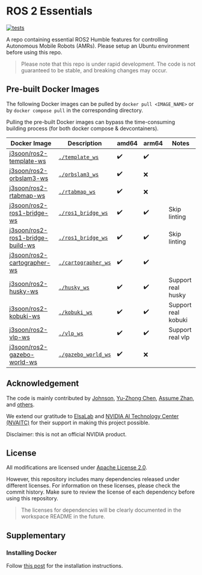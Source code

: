 # ROS 2 Essentials

[![tests](https://img.shields.io/github/actions/workflow/status/j3soon/ros2-essentials/test-common.yaml?label=tests)](https://github.com/j3soon/ros2-essentials/actions/workflows/test-common.yaml)

A repo containing essential ROS2 Humble features for controlling Autonomous Mobile Robots (AMRs). Please setup an Ubuntu environment before using this repo.

> Please note that this repo is under rapid development. The code is not guaranteed to be stable, and breaking changes may occur.

## Pre-built Docker Images

The following Docker images can be pulled by `docker pull <IMAGE_NAME>` or by `docker compose pull` in the corresponding directory.

Pulling the pre-built Docker images can bypass the time-consuming building process (for both docker compose & devcontainers).

| Docker Image | Description | amd64 | arm64 | Notes |
|--------------|-------------|-------|-------|-------|
| [j3soon/ros2-template-ws](https://hub.docker.com/r/j3soon/ros2-template-ws/tags) | [`./template_ws`](./template_ws) | ✔️ | ✔️ | |
| [j3soon/ros2-orbslam3-ws](https://hub.docker.com/r/j3soon/ros2-orbslam3-ws/tags) | [`./orbslam3_ws`](./orbslam3_ws) | ✔️ | ❌ | |
| [j3soon/ros2-rtabmap-ws](https://hub.docker.com/r/j3soon/ros2-rtabmap-ws/tags) | [`./rtabmap_ws`](./rtabmap_ws) | ✔️ | ❌ | |
| [j3soon/ros2-ros1-bridge-ws](https://hub.docker.com/r/j3soon/ros2-ros1-bridge-ws/tags) | [`./ros1_bridge_ws`](./ros1_bridge_ws) | ✔️ | ✔️ | Skip linting |
| [j3soon/ros2-ros1-bridge-build-ws](https://hub.docker.com/r/j3soon/ros2-ros1-bridge-build-ws/tags) | [`./ros1_bridge_ws`](./ros1_bridge_ws) | ✔️ | ✔️ | Skip linting |
| [j3soon/ros2-cartographer-ws](https://hub.docker.com/r/j3soon/ros2-cartographer-ws/tags) | [`./cartographer_ws`](./cartographer_ws) | ✔️ | ✔️ | |
| [j3soon/ros2-husky-ws](https://hub.docker.com/r/j3soon/ros2-husky-ws/tags) | [`./husky_ws`](./husky_ws) | ✔️ | ✔️ | Support real husky |
| [j3soon/ros2-kobuki-ws](https://hub.docker.com/r/j3soon/ros2-kobuki-ws/tags) | [`./kobuki_ws`](./kobuki_ws) | ✔️ | ✔️ | Support real kobuki |
| [j3soon/ros2-vlp-ws](https://hub.docker.com/r/j3soon/ros2-vlp-ws/tags) | [`./vlp_ws`](./vlp_ws) | ✔️ | ✔️ | Support real vlp |
| [j3soon/ros2-gazebo-world-ws](https://hub.docker.com/r/j3soon/ros2-gazebo-world-ws/tags) | [`./gazebo_world_ws`](./vlp_ws) | ✔️ | ❌️ | |

## Acknowledgement

The code is mainly contributed by [Johnson](https://github.com/j3soon), [Yu-Zhong Chen](https://github.com/YuZhong-Chen), [Assume Zhan](https://github.com/Assume-Zhan), and [others](https://github.com/j3soon/ros2-essentials/graphs/contributors).

We extend our gratitude to [ElsaLab][elsalab] and [NVIDIA AI Technology Center (NVAITC)][nvaitc] for their support in making this project possible.

[elsalab]: https://github.com/elsa-lab
[nvaitc]: https://github.com/NVAITC

Disclaimer: this is not an official NVIDIA product.

## License

All modifications are licensed under [Apache License 2.0](./LICENSE).

However, this repository includes many dependencies released under different licenses. For information on these licenses, please check the commit history. Make sure to review the license of each dependency before using this repository.

> The licenses for dependencies will be clearly documented in the workspace README in the future.

## Supplementary

### Installing Docker

Follow [this post](https://tutorial.j3soon.com/docker/installation/) for the installation instructions.
